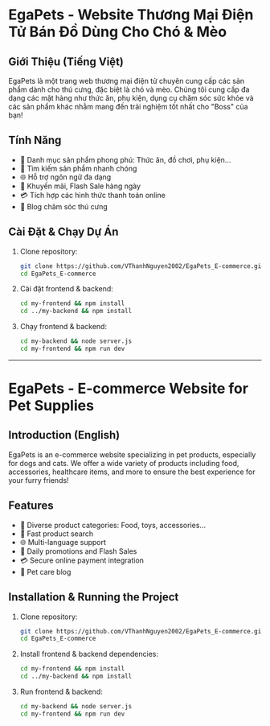 # EgaPets - Website Thương Mại Điện Tử Bán Đồ Dùng Cho Chó & Mèo

## Giới Thiệu (Tiếng Việt)
EgaPets là một trang web thương mại điện tử chuyên cung cấp các sản phẩm dành cho thú cưng, đặc biệt là chó và mèo. Chúng tôi cung cấp đa dạng các mặt hàng như thức ăn, phụ kiện, dụng cụ chăm sóc sức khỏe và các sản phẩm khác nhằm mang đến trải nghiệm tốt nhất cho "Boss" của bạn!

## Tính Năng
- 🛒 Danh mục sản phẩm phong phú: Thức ăn, đồ chơi, phụ kiện...
- 🔎 Tìm kiếm sản phẩm nhanh chóng
- 🌐 Hỗ trợ ngôn ngữ đa dạng
- 📢 Khuyến mãi, Flash Sale hàng ngày
- 💳 Tích hợp các hình thức thanh toán online
- 📄 Blog chăm sóc thú cưng

## Cài Đặt & Chạy Dự Án
1. Clone repository:
   ```sh
   git clone https://github.com/VThanhNguyen2002/EgaPets_E-commerce.git
   cd EgaPets_E-commerce
   ```
2. Cài đặt frontend & backend:
   ```sh
   cd my-frontend && npm install
   cd ../my-backend && npm install
   ```
3. Chạy frontend & backend:
   ```sh
   cd my-backend && node server.js
   cd my-frontend && npm run dev
   ```

---

# EgaPets - E-commerce Website for Pet Supplies

## Introduction (English)
EgaPets is an e-commerce website specializing in pet products, especially for dogs and cats. We offer a wide variety of products including food, accessories, healthcare items, and more to ensure the best experience for your furry friends!

## Features
- 🛒 Diverse product categories: Food, toys, accessories...
- 🔎 Fast product search
- 🌐 Multi-language support
- 📢 Daily promotions and Flash Sales
- 💳 Secure online payment integration
- 📄 Pet care blog

## Installation & Running the Project
1. Clone repository:
   ```sh
   git clone https://github.com/VThanhNguyen2002/EgaPets_E-commerce.git
   cd EgaPets_E-commerce
   ```
2. Install frontend & backend dependencies:
   ```sh
   cd my-frontend && npm install
   cd ../my-backend && npm install
   ```
3. Run frontend & backend:
   ```sh
   cd my-backend && node server.js
   cd my-frontend && npm run dev
   ```

